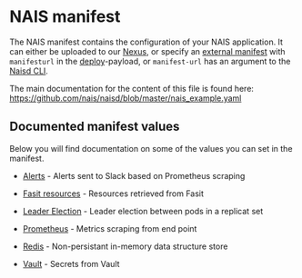 NAIS manifest
=============

The NAIS manifest contains the configuration of your NAIS application. It can either be uploaded to our [Nexus](/documentation/dev-guide/nexus.md), or specify an [external manifest](dev-guide/naisd.md#external-or-non-default-manifest-address) with `manifesturl` in the [deploy](/documentation/dev-guide/naisd.md#deploy)-payload, or `manifest-url` has an argument to the [Naisd CLI](https://github.com/nais/naisd#nais-cli).

The main documentation for the content of this file is found here: https://github.com/nais/naisd/blob/master/nais_example.yaml


## Documented manifest values

Below you will find documentation on some of the values you can set in the manifest.

* [Alerts](/documentation/contracts/alerts.md) - Alerts sent to Slack based on Prometheus scraping

* [Fasit resources](/documentation/contracts/fasit_resources.md) - Resources retrieved from Fasit

* [Leader Election](/documentation/services/leader_election.md) - Leader election between pods in a replicat set

* [Prometheus](/documentation/contracts/metrics.md) - Metrics scraping from end point

* [Redis](/documentation/services/redis.md) - Non-persistant in-memory data structure store

* [Vault](/documentation/contracts/vault.md) - Secrets from Vault
